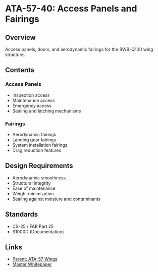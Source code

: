 # ATA-57-40: Access Panels and Fairings

## Overview

Access panels, doors, and aerodynamic fairings for the BWB-Q100 wing structure.

## Contents

### Access Panels
- Inspection access
- Maintenance access
- Emergency access
- Sealing and latching mechanisms

### Fairings
- Aerodynamic fairings
- Landing gear fairings
- System installation fairings
- Drag reduction features

## Design Requirements

- Aerodynamic smoothness
- Structural integrity
- Ease of maintenance
- Weight minimization
- Sealing against moisture and contaminants

## Standards

- CS-25 / FAR Part 25
- S1000D (Documentation)

## Links

- [Parent: ATA-57 Wings](../)
- [Master Whitepaper](../../../../../../README.md)

